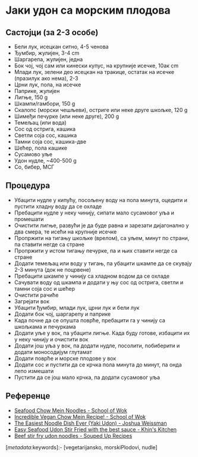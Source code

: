 # Јаки удон са морским плодова

## Састојци (за 2-3 особе)

* Бели лук, исецкан ситно, 4-5 ченова
* Ђумбир, жулијен, 3-4 cm
* Шаргарепа, жулијен, једна
* Бок чој, чој сам или кинески купус, на крупније исечке, 10ак cm
* Млади лук, зелени део исецкан на тракице, остатак на исечке (празилук ако нема), 2-3
* Црни лук, пола, на исечке
* Паприке, жулијен
* Лигње, 150 g
* Шкампи/гамбори, 150 g
* Скалопс (морски чешљеви), остриге или неке друге шкољке, 120 g
* Шимеђи печурке (или неке друге), 200 g
* Темељац (или вода)
* Сос од острига, кашика
* Светли соја сос, кашика
* Тамни соја сос, кашика-две
* Шећер, пола кашике
* Сусамово уље
* Удон нудле, ~400-500 g
* Со, бибер, МСГ

## Процедура

* Убацити нудле у кипућу, посољену воду на пола минута, оцедити и пустити хладну воду да се охладе
* Пребацити нудле у неку чинију, сипати мало сусамовог уља и промешати
* Очистити лигње, развући је да буде равна и зарезати дијагонално у два смера, те исећи на крупније исечке
* Пропржити на тигању шкољке (врелом), са уљем, минут по страни, па ставити негде са стране
* Пропржити у истом тигању печурке, па и њих ставити негде са стране
* Додати темељац или воду у тигањ, па убацити шкампе да се скувају 2-3 минута (док не поцрвене)
* Пребацити шкампе у чинију са хладном водом да се охладе
* Сачувати воду од шкампа и додати у њу сос од острига, светли и тамни соја сос и шећер
* Очистити рачиће
* Загрејати вок
* Убацити ђумбир, млади лук, црни лук и бели лук
* Додати бок чој, шаргарепу и паприке
* Када почне да се опушта поврће, пребацити га у чинију са шкољкама и печуркама
* Додати уље у вок, па убацити лигње. Када буду готове, избацити их у неку чинију и очистити вок
* Додати још уља у вок, па додати нудле, посолити, побиберити и додати моносодијум глутамат
* Додати поврће и морске плодове у вок
* Додати сос и пустити да се крчка пола минута до минут, па онда лепо измешати
* Пустити да се још мало крчка, па додати сусамовог уља

## Референце

* [Seafood Chow Mein Noodles - School of Wok](https://youtu.be/SE-WE70UDf0)
* [Incredible Vegan Chow Mein Recipe! - School of Wok](https://youtu.be/E-SemwFn3hs)
* [The Easiest Noodle Dish Ever (Yaki Udon) - Joshua Weissman](https://youtu.be/6JfU4860cyI)
* [Easy Seafood Udon Stir Fried with the best sauce - Khin's Kitchen](https://youtu.be/VtYwDFJTiOk)
* [Beef stir fry udon noodles - Souped Up Recipes](https://youtu.be/EGJWxD7eHJI)

[_metadata_:keywords]:- [vegetarijansko, morskiPlodovi, nudle]
